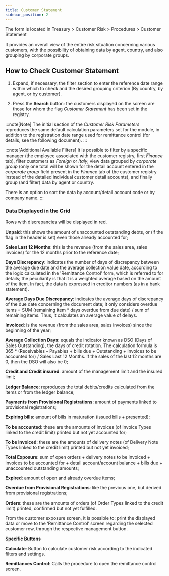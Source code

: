 ```yaml
---
title: Customer Statement
sidebar_position: 2
---
```


The form is located in Treasury > Customer Risk > Procedures > Customer Statement 

It provides an overall view of the entire risk situation concerning various customers, with the possibility of obtaining data by agent, country, and also grouping by corporate groups.

## How to Check Customer Statement 

1. Expand, if necessary, the filter section to enter the reference date range within which to check and the desired grouping criterion (By country, by agent, or by customer).

2. Press the **Search** button: the customers displayed on the screen are those for whom the flag *Customer Statement* has been set in the registry.

:::note[Note]
The initial section of the *Customer Risk Parameters* reproduces the same default calculation parameters set for the module, in addition to the registration date range used for remittance control (for details, see the following document).
:::

:::note[Additional Available Filters]
It is possible to filter by a specific manager (the employee associated with the customer registry, first *Finance* tab), filter customers as *Foreign* or *Italy*, view data grouped by *corporate group* (only one total will be shown for the detail account entered in the *corporate group* field present in the *Finance* tab of the customer registry instead of the detailed individual customer detail accounts), and finally group (and filter) data by agent or country.

There is an option to sort the data by account/detail account code or by company name.
:::

### Data Displayed in the Grid 

Rows with discrepancies will be displayed in red.

**Unpaid**: this shows the amount of unaccounted outstanding debts, or (if the flag in the header is set) even those already accounted for;

**Sales Last 12 Months**: this is the revenue (from the sales area, sales invoices) for the 12 months prior to the reference date;

**Days Discrepancy**: indicates the number of days of discrepancy between the average due date and the average collection value date, according to the logic calculated in the 'Remittance Control' form, which is referred to for details; the peculiarity is that it is a weighted average based on the amount of the item. In fact, the data is expressed in creditor numbers (as in a bank statement).

**Average Days Due Discrepancy**: indicates the average days of discrepancy of the due date concerning the document date; it only considers overdue items = SUM (remaining item * days overdue from due date) / sum of remaining items. Thus, it calculates an average value of delays.

**Invoiced**: is the revenue (from the sales area, sales invoices) since the beginning of the year;

**Average Collection Days**: equals the indicator known as DSO (Days of Sales Outstanding), the days of credit rotation. The calculation formula is 365 * (Receivables – Payables + bills due + Outstanding + Invoices to be accounted for) / Sales Last 12 Months. If the sales of the last 12 months are 0, then the DSO will also be 0;

**Credit and Credit insured**: amount of the management limit and the insured limit;

**Ledger Balance**: reproduces the total debits/credits calculated from the items or from the ledger balance;

**Payments from Provisional Registrations**: amount of payments linked to provisional registrations;

**Expiring bills**: amount of bills in maturation (issued bills + presented);

**To be accounted**: these are the amounts of invoices (of Invoice Types linked to the credit limit) printed but not yet accounted for;

**To be Invoiced**: these are the amounts of delivery notes (of Delivery Note Types linked to the credit limit) printed but not yet invoiced;

**Total Exposure**: sum of open orders + delivery notes to be invoiced + invoices to be accounted for + detail account/account balance + bills due + unaccounted outstanding amounts;

**Expired**: amount of open and already overdue items;

**Overdue from Provisional Registrations**: like the previous one, but derived from provisional registrations;

**Orders**: these are the amounts of orders (of Order Types linked to the credit limit) printed, confirmed but not yet fulfilled.

From the customer exposure screen, it is possible to: print the displayed data or move to the ‘Remittance Control’ screen regarding the selected customer row, through the respective management button.



**Specific Buttons**

**Calculate**: Button to calculate customer risk according to the indicated filters and settings.

**Remittances Control**: Calls the procedure to open the remittance control screen.